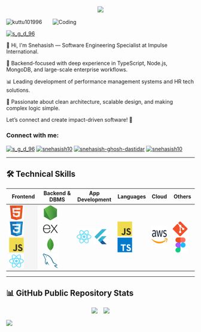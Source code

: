 <!-- <h1 align="center">Hi 👋, I'm Snehasish Ghosh Dastidar</h1> -->
<br>
<p align="center">
  <a href="https://github.com/kuttu101996"><img src="https://readme-typing-svg.herokuapp.com/?lines=Snehasish%20Ghosh%20Dastidar;A%20passionate%20backend%20developer%20from%20India;&font=Pacifico&center=true&width=750&height=55&color=58a6ff&vCenter=true&size=35%22"></a>
</p>

<img align="right" alt="Coding" width="380" src="https://cdn.dribbble.com/users/1162077/screenshots/3848914/programmer.gif" />

<p align="left"> <img src="https://komarev.com/ghpvc/?username=kuttu101996&label=Profile%20views&color=58a6ff&style=flat" alt="kuttu101996" /> </p>

<p align="left"> <a href="https://twitter.com/s_g_d_96" target="blank"><img src="https://img.shields.io/twitter/follow/s_g_d_96?logo=twitter&style=for-the-badge&color=58a6ff" alt="s_g_d_96" /></a> </p>

👋 Hi, I'm Snehasish — Software Engineering Specialist at Impulse International.

🔧 Backend-focused with deep experience in TypeScript, Node.js, MongoDB, and large-scale enterprise workflows.

📊 Leading development of performance management systems and HR tech solutions.

🧠 Passionate about clean architecture, scalable design, and making complex logic simple.

Let’s connect and create impact-driven software! 🚀

<h3 align="left">Connect with me:</h3>
<p align="left">
  <a href="https://twitter.com/s_g_d_96" target="blank"><img align="center" src="https://raw.githubusercontent.com/rahuldkjain/github-profile-readme-generator/master/src/images/icons/Social/twitter.svg" alt="s_g_d_96" height="30" width="40" /></a>
  <a href="https://linkedin.com/in/snehasish10" target="blank"><img align="center" src="https://raw.githubusercontent.com/rahuldkjain/github-profile-readme-generator/master/src/images/icons/Social/linked-in-alt.svg" alt="snehasish10" height="30" width="40" /></a>
  <a href="https://stackoverflow.com/users/21400989/snehasish-ghosh-dastidar" target="blank"><img align="center" src="https://raw.githubusercontent.com/rahuldkjain/github-profile-readme-generator/master/src/images/icons/Social/stack-overflow.svg" alt="snehasish-ghosh-dastidar" height="30" width="40" /></a>
  <a href="https://www.leetcode.com/snehasish10" target="blank"><img align="center" src="https://raw.githubusercontent.com/rahuldkjain/github-profile-readme-generator/master/src/images/icons/Social/leet-code.svg" alt="snehasish10" height="30" width="40" /></a>
</p>

---

## 🛠 Technical Skills

| Frontend | Backend & DBMS | App Development | Languages | Cloud | Others |
| --- | --- | --- | --- | --- | --- |
| <div style="background-color:#f5f5f5"> <img src="https://raw.githubusercontent.com/devicons/devicon/master/icons/html5/html5-original.svg" alt="HTML5" width="40"/> <img src="https://raw.githubusercontent.com/devicons/devicon/master/icons/css3/css3-original.svg" alt="CSS3" width="40"/> <img src="https://raw.githubusercontent.com/devicons/devicon/master/icons/javascript/javascript-original.svg" alt="JavaScript" width="40"/> <img src="https://raw.githubusercontent.com/devicons/devicon/master/icons/react/react-original.svg" alt="React" width="40"/> </div> | <img src="https://raw.githubusercontent.com/devicons/devicon/master/icons/nodejs/nodejs-original.svg" alt="Node.js" width="40"/> <img src="https://raw.githubusercontent.com/devicons/devicon/master/icons/express/express-original.svg" alt="Express" width="40"/> <img src="https://raw.githubusercontent.com/devicons/devicon/master/icons/mongodb/mongodb-original.svg" alt="MongoDB" width="40"/> <img src="https://raw.githubusercontent.com/devicons/devicon/master/icons/mysql/mysql-original.svg" alt="MySQL" width="40"/> | <img src="https://raw.githubusercontent.com/devicons/devicon/master/icons/react/react-original.svg" alt="React Native" width="40"/> <img src="https://raw.githubusercontent.com/devicons/devicon/master/icons/flutter/flutter-original.svg" alt="Flutter" width="40"/> | <img src="https://raw.githubusercontent.com/devicons/devicon/master/icons/javascript/javascript-original.svg" alt="JS" width="40"/> <img src="https://raw.githubusercontent.com/devicons/devicon/master/icons/typescript/typescript-original.svg" alt="TS" width="40"/> | <img src="https://raw.githubusercontent.com/devicons/devicon/master/icons/amazonwebservices/amazonwebservices-original-wordmark.svg" alt="aws" width="60" height="60"/> | <img src="https://raw.githubusercontent.com/devicons/devicon/master/icons/git/git-original.svg" alt="Git" width="40"/> <img src="https://raw.githubusercontent.com/devicons/devicon/master/icons/figma/figma-original.svg" alt="Figma" width="40"/> |

---

## 📊 GitHub Public Repository Stats

<p align="center">
  <img height="180em" src="https://github-readme-stats.vercel.app/api?username=kuttu101996&show_icons=true&theme=radical" />
  &nbsp;&nbsp;
  <img height="180em" src="https://github-readme-stats.vercel.app/api/top-langs/?username=kuttu101996&layout=compact&theme=radical" />
</p>

<img src="https://github.com/BEPb/BEPb/blob/main/assets/Bottom_down.svg">

<!--
  </tr>
  <tr style="background-color:#f5f5f5">
  </tr>
  <tr style="background-color:#f5f5f5">
-->
<!--src="https://raw.githubusercontent.com/devicons/devicon/master/icons/bootstrap/bootstrap-original.svg" alt="Bootstrap" width="40"/> -->
 <!-- <img src="https://raw.githubusercontent.com/devicons/devicon/master/icons/heroku/heroku-original.svg" alt="Heroku" width="40"/> -->
 <!--  <img src="https://raw.githubusercontent.com/devicons/devicon/master/icons/github/github-original.svg" alt="GitHub" width="40"/> -->
 <!-- <img src="https://raw.githubusercontent.com/devicons/devicon/master/icons/java/java-original.svg" alt="Java" width="40"/> -->
